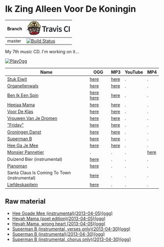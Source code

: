 # Ik Zing Alleen Voor De Koningin

Branch|[![Travis CI logo](TravisCI.png)](https://travis-ci.org)
---|---
master|[![Build Status](https://travis-ci.org/richelbilderbeek/IkZingAlleenVoorDeKoningin.svg?branch=master)](https://travis-ci.org/richelbilderbeek/IkZingAlleenVoorDeKoningin)

My 7th music CD. I'm working on it...

[![PlayOgg](http://static.fsf.org/playogg/Play_ogg_80x15.png "I support PlayOgg!")](http://playogg.org)

Name|OGG|MP3|YouTube|MP4
---|---|---|---|---
[Stuk Eiwit](https://github.com/richelbilderbeek/music/blob/master/StukEiwit.md) |[here](CD07_StukEiwit20070930.ogg)|[here](CD07_StukEiwit20070930.mp3)| . | .
[Organellenwals](https://github.com/richelbilderbeek/music/blob/master/Organellenwals.md) | [here](CD07_Organellenwals.ogg)| [here](CD07_Organellenwals.mp3)| . | . 
[Ben Ik Een Spin](https://github.com/richelbilderbeek/music/blob/master/BenIkEenSpin.md) | [here](CD07_BenIkEenSpin20070610.ogg) [here](CD07_BenIkEenSpin20180227.ogg) | [here](CD07_BenIkEenSpin20070610.mp3)| . | . 
[Heejaa Mama](https://github.com/richelbilderbeek/music/blob/master/HeejaaMama.md) | [here](CD07_HeejaaMama20101211.ogg) | [here](CD07_HeejaaMama20101211.mp3)| . | .
[Voor De Klas](https://github.com/richelbilderbeek/music/blob/master/VoorDeKlas.md) | [here](CD07_VoorDeKlas20101211.ogg) | [here](CD07_VoorDeKlas20101211.mp3)| . | . 
[Vrouwen Van Je Dromen](https://github.com/richelbilderbeek/music/blob/master/VrouwenVanJeDromen.md) | [here](CD07_VrouwenVanJeDromen20110424.ogg) | [here](CD07_VrouwenVanJeDromen20110424.mp3)| . | . 
["Friday"](https://github.com/richelbilderbeek/music/blob/master/Friday.md) | [here](CD07_Friday20110812.ogg) | [here](CD07_Friday20110812.mp3)| . | .
[Groningen Danst](https://github.com/richelbilderbeek/music/blob/master/GroningenDanst.md) | [here](CD07_GroningenDanst20120805.ogg) | [here](CD07_GroningenDanst20120805.mp3)| . | .
[Superman B](https://github.com/richelbilderbeek/music/blob/master/SupermanB.md) | [here](CD07_SupermanB20130621.ogg) | [here](CD07_SupermanB20130621.mp3)| . | . 
[Hee Ga Je Mee](https://github.com/richelbilderbeek/music/blob/master/HeeGaJeMee.md) | [here](CD07_HeeGaJeMee20130622.ogg) | [here](CD07_HeeGaJeMee20130622.mp3)| . | .
[Monsier Pannetier](https://github.com/richelbilderbeek/music/blob/master/MonsieurPannetier.md) | . | . | . | [here](monsieur_pannetier.mp4)
Duizend Bier (instrumental) | [here](CD07_DuizendBier20110205.mp3) | . | . | .
[Pjanoman](https://github.com/richelbilderbeek/music/blob/master/Pjanoman.md) | [here](CD07_Pjanoman20180227.ogg) | . | . | . 
Santa Claus Is Coming To Town (instrumental) | [here](CD07_SantaClausIsComingToTown20180227.ogg) | . | . | . 
[Liefdeskapitein](https://github.com/richelbilderbeek/music/blob/master/Liefdeskapitein.md) | [here](CD07_Liefdeskapitein20180228.ogg) | . | . | . 

## Raw material

 * [Hee Goade Mee (instrumental)(2013-04-05)(ogg)](CD07_HeeGoadeMee20130405.ogg)
 * [Heyah Mama (poet edition)(2013-04-05)(ogg)](CD07_HeyahMama20130405.ogg)
 * [Heyah Mama, wrong heart (2013-04-05)(ogg)](CD07_HeyahMama20130405VerkeerdeHart.ogg)
 * [Superman B (instrumental, verses only)(2013-04-30)(ogg)](CD07_SupermanB20130430_1.ogg)
 * [Superman B (instrumental)(2013-04-30)(ogg)](CD07_SupermanB20130430_2.ogg)
 * [Superman B (instrumental, chorus only)(2013-04-30)(ogg)](CD07_SupermanB20130430_3.ogg)
